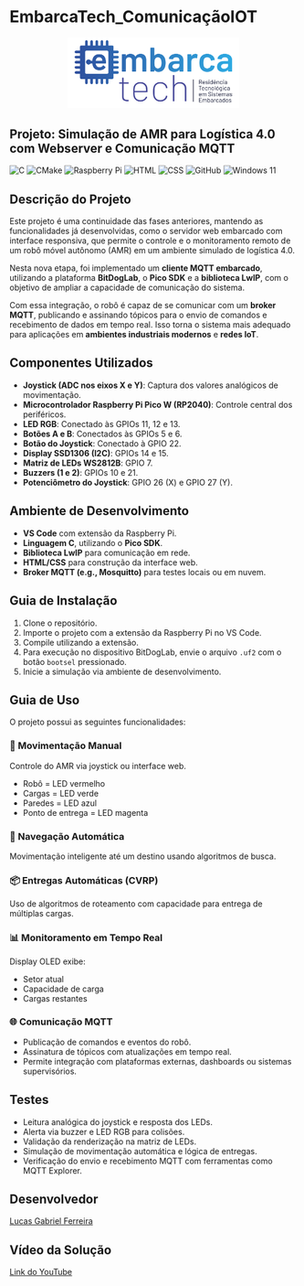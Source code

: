 # EmbarcaTech_ComunicaçãoIOT
<p align="center">
  <img src="Group 658.png" alt="EmbarcaTech" width="300">
</p>

## Projeto: Simulação de AMR para Logística 4.0 com Webserver e Comunicação MQTT

![C](https://img.shields.io/badge/c-%2300599C.svg?style=for-the-badge&logo=c&logoColor=white)
![CMake](https://img.shields.io/badge/CMake-%23008FBA.svg?style=for-the-badge&logo=cmake&logoColor=white)
![Raspberry Pi](https://img.shields.io/badge/-Raspberry_Pi-C51A4A?style=for-the-badge&logo=Raspberry-Pi)
![HTML](https://img.shields.io/badge/HTML-%23E34F26.svg?style=for-the-badge&logo=html5&logoColor=white)
![CSS](https://img.shields.io/badge/CSS-1572B6?style=for-the-badge&logo=css3&logoColor=fff)
![GitHub](https://img.shields.io/badge/github-%23121011.svg?style=for-the-badge&logo=github&logoColor=white)
![Windows 11](https://img.shields.io/badge/Windows%2011-%230079d5.svg?style=for-the-badge&logo=Windows%2011&logoColor=white)

## Descrição do Projeto

Este projeto é uma continuidade das fases anteriores, mantendo as funcionalidades já desenvolvidas, como o servidor web embarcado com interface responsiva, que permite o controle e o monitoramento remoto de um robô móvel autônomo (AMR) em um ambiente simulado de logística 4.0.

Nesta nova etapa, foi implementado um **cliente MQTT embarcado**, utilizando a plataforma **BitDogLab**, o **Pico SDK** e a **biblioteca LwIP**, com o objetivo de ampliar a capacidade de comunicação do sistema.

Com essa integração, o robô é capaz de se comunicar com um **broker MQTT**, publicando e assinando tópicos para o envio de comandos e recebimento de dados em tempo real. Isso torna o sistema mais adequado para aplicações em **ambientes industriais modernos** e **redes IoT**.

## Componentes Utilizados

- **Joystick (ADC nos eixos X e Y)**: Captura dos valores analógicos de movimentação.
- **Microcontrolador Raspberry Pi Pico W (RP2040)**: Controle central dos periféricos.
- **LED RGB**: Conectado às GPIOs 11, 12 e 13.
- **Botões A e B**: Conectados às GPIOs 5 e 6.
- **Botão do Joystick**: Conectado à GPIO 22.
- **Display SSD1306 (I2C)**: GPIOs 14 e 15.
- **Matriz de LEDs WS2812B**: GPIO 7.
- **Buzzers (1 e 2)**: GPIOs 10 e 21.
- **Potenciômetro do Joystick**: GPIO 26 (X) e GPIO 27 (Y).

## Ambiente de Desenvolvimento

- **VS Code** com extensão da Raspberry Pi.
- **Linguagem C**, utilizando o **Pico SDK**.
- **Biblioteca LwIP** para comunicação em rede.
- **HTML/CSS** para construção da interface web.
- **Broker MQTT (e.g., Mosquitto)** para testes locais ou em nuvem.

## Guia de Instalação

1. Clone o repositório.
2. Importe o projeto com a extensão da Raspberry Pi no VS Code.
3. Compile utilizando a extensão.
4. Para execução no dispositivo BitDogLab, envie o arquivo `.uf2` com o botão `bootsel` pressionado.
5. Inicie a simulação via ambiente de desenvolvimento.

## Guia de Uso

O projeto possui as seguintes funcionalidades:

### 🔧 Movimentação Manual
Controle do AMR via joystick ou interface web.
- Robô = LED vermelho
- Cargas = LED verde
- Paredes = LED azul
- Ponto de entrega = LED magenta

### 🤖 Navegação Automática
Movimentação inteligente até um destino usando algoritmos de busca.

### 📦 Entregas Automáticas (CVRP)
Uso de algoritmos de roteamento com capacidade para entrega de múltiplas cargas.

### 📊 Monitoramento em Tempo Real
Display OLED exibe:
- Setor atual
- Capacidade de carga
- Cargas restantes

### 🌐 Comunicação MQTT
- Publicação de comandos e eventos do robô.
- Assinatura de tópicos com atualizações em tempo real.
- Permite integração com plataformas externas, dashboards ou sistemas supervisórios.

## Testes

- Leitura analógica do joystick e resposta dos LEDs.
- Alerta via buzzer e LED RGB para colisões.
- Validação da renderização na matriz de LEDs.
- Simulação de movimentação automática e lógica de entregas.
- Verificação do envio e recebimento MQTT com ferramentas como MQTT Explorer.

## Desenvolvedor

[Lucas Gabriel Ferreira](https://github.com/usuario-lider)

## Vídeo da Solução

[Link do YouTube](https://www.youtube.com/watch?v=ov_15hz8gqE)
